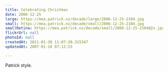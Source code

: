 ```yaml
---
title: Celebrating Christmas
date: 2006-12-25
large: https://mea.patrick.nz/decade/large/2006-12-25-2104.jpg
small: https://mea.patrick.nz/decade/small/2006-12-25-2104.jpg
smallRetina: https://mea.patrick.nz/decade/small/2006-12-25-2104@2x.jpg
flickrUrl: null
photoId: null
createdAt: 2011-01-30 11:07:20.315347
updatedAt: 2007-01-16 07:12:53

---
```

Patrick style.
